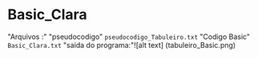 # Basic_Clara

"Arquivos :" 
"pseudocodigo" `pseudocodigo_Tabuleiro.txt`
"Codigo Basic" `Basic_Clara.txt`
"saida do programa:"![alt text] (tabuleiro_Basic.png)
